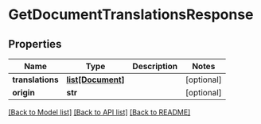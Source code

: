 # GetDocumentTranslationsResponse

## Properties

Name | Type | Description | Notes
------------ | ------------- | ------------- | -------------
**translations** | [**list[Document]**](Document.md) |  | [optional]
**origin** | **str** |  | [optional]

[[Back to Model list]](../README.md#documentation-for-models) [[Back to API list]](../README.md#documentation-for-api-endpoints) [[Back to README]](../README.md)
